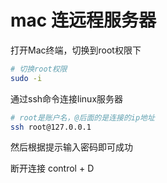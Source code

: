 # mac 连远程服务器

打开Mac终端，切换到root权限下

```bash
# 切换root权限
sudo -i  
```

通过ssh命令连接linux服务器

```bash
# root是账户名，@后面的是连接的ip地址
ssh root@127.0.0.1
```

然后根据提示输入密码即可成功

断开连接 control + D

